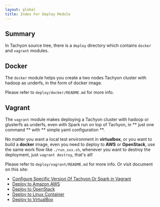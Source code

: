 ```yaml
---
layout: global
title: Index For Deploy Module
---
```


## Summary
In Tachyon source tree, there is a `deploy` directory which contains `docker` and `vagrant` modules.

## Docker
The `docker` module helps you create a two nodes Tachyon cluster with hadoop as underfs, in the form of docker image. 

Please refer to `deploy/docker/README.md` for more info.

## Vagrant
The `vagrant` module makes deploying a Tachyon cluster with hadoop or glusterfs as underfs, even with Spark run on top of Tachyon, in ** just one command ** with ** simple yaml configuration **. 

No matter you want a local test environment in **virtualbox**, or you want to build a **docker** image, even you need to deploy to **AWS** or **OpenStack**, use the same work flow like `./run_xxx.sh`,
whenever you want to destroy the deployment, just `vagrant destroy`, that's all!

Please refer to `deploy/vagrant/README.md` for more info. Or visit document on this site:
* [Configure Specific Version Of Tachyon Or Spark in Vagrant](Running-Specific-Version-Of-Tachyon-Or-Spark-Via-Vagrant.html)
* [Deploy to Amazon AWS](Running-Tachyon-on-AWS.html)
* [Deploy to OpenStack](Running-Tachyon-on-OpenStack.html)
* [Deploy to Linux Container](Running-Tachyon-on-Container.html)
* [Deploy to VirtualBox](Running-Tachyon-on-VirtualBox.html)

